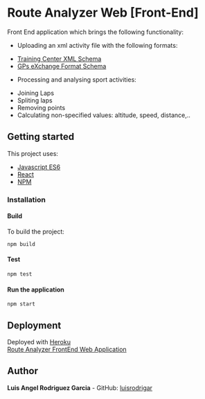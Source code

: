 # Route Analyzer Web [Front-End]
Front End application which brings the following functionality:
 - Uploading an xml activity file with the following formats:
 * [Training Center XML Schema](https://www8.garmin.com/xmlschemas/TrainingCenterDatabasev2.xsd)
 * [GPs eXchange Format Schema](https://www.topografix.com/GPX/1/1/gpx.xsd)
 - Processing and analysing sport activities:
 * Joining Laps
 * Spliting laps
 * Removing points
 * Calculating non-specified values: altitude, speed, distance,..
## Getting started
This project uses:
 - [Javascript ES6](http://es6-features.org/#Constants)
 - [React](https://reactjs.org)
 - [NPM](https://www.npmjs.com)
### Installation
#### Build
To build the project: 
```
npm build
```
#### Test
```
npm test
```
#### Run the application
```
npm start
```
## Deployment
Deployed with [Heroku](www.heroku.com)<br />
[Route Analyzer FrontEnd Web Application](https://routeanalyzer.herokuapp.com/)
## Author
**Luis Angel Rodriguez Garcia** - GitHub: [luisrodrigar](https://github.com/luisrodrigar)
